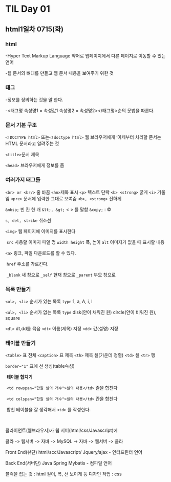 # TIL Day 01

## html1일차 0715(화)

### html

 -Hyper Text Markup Language 약어로 웹페이지에서 다른 페이지로 이동할 수 있는 언어

 -웹 문서의 뼈대를 만들고 웹 문서 내용을 보여주기 위한 것



### 태그

 -정보를 정의하는 것을 말 한다.

 -<태그명 속성명1 = 속성값1 속성명2 = 속성명2></태그명>순의 문법을 따른다.



### 문서 기본 구조

`<!DOCTYPE html>` 또는`<!doctype html>`   웹 브라우저에게 ‘이제부터 처리할 문서는 HTML 문서라고 알려주는 것

`<title>`문서 제목

`<head>` 브라우저에게 정보를 줌

### 여러가지 태그들

`<br> or <br/>`  줄 바꿈	  `<hn>`제목 표시  	`<p>` 텍스트 단락	 `<b> <strong>`  굵게 `<i>` 기울임		`<pre>`  문서에 입력한 그대로 보여줌		`<b>, <strong>`  진하게

`&nbsp;`  빈 칸 한 개	 `&lt;, &gt;`  < > 를 말함	 `&copy;` : ©

`s, del, strike`  취소선

`<img>`  웹 페이지에 이미지를 표시한다

​		`src` 사용할 이미지 파일 명 	`width height` 폭, 높이	`alt` 이미지가 없을 때 표시할 내용

`<a>`  링크, 파일 다운로드를 할 수 있다. 

​		`href` 주소를 가르킨다. 

​		`_blank` 새 창으로  `_self` 현재 창으로 `_parent` 부모 창으로

### 목록 만들기

`<ol>, <li>`  순서가 있는 목록  `type` 1, a, A, i, I

`<ul>, <li>`  순서가 없는 목록  `type` disk(안이 채워진 원) circle(안이 비워진 원), square

`<dl>`  dt,dd를 묶음	 `<dt>`  이름(제목) 지정	`<dd>`  값(설명) 지정

### 테이블 만들기

`<table>`  표 전체	`<caption>` 표 제목	`<th>`  제목 셀(가운데 정렬)	`<td>`  셀	`<tr>` 행

`border="1"`  표에 선 생성(table속성)	

​	**테이블 합치기**

​		`<td rowspan="합칠 셀의 개수">셀의 내용</td>` 줄을 합친다

​		`<td colspan="합칠 셀의 개수">셀의 내용</td>`  칸을 합친다

​    	합친 테이블을 잘 생각해서  `<td>` 를 작성한다.

​    

클라이언트(웹브라우저)가 웹 서버(html/css/Javascript)에

클라 -> 웹서버 -> 자바 -> MySQL -> 자바 -> 웹서버 -> 클라

Front End(뷰단) html/scc/Javascript/ Jquery/ajax - 인터프린터 언어

Back End(서버단) Java Spring Mybatis - 컴파일 언어

블럭을 잡는 것 : html 길이, 폭, 선 보이게 등 디자인 작업 : css





<!DOCTYPE html>
